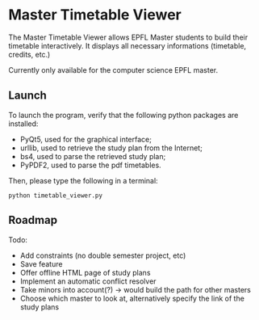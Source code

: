 # Master Timetable Viewer

The Master Timetable Viewer allows EPFL Master students to build their timetable interactively.
It displays all necessary informations (timetable, credits, etc.)

Currently only available for the computer science EPFL master.

## Launch


To launch the program, verify that the following python packages are installed:

* PyQt5, used for the graphical interface;
* urllib, used to retrieve the study plan from the Internet;
* bs4, used to parse the retrieved study plan;
* PyPDF2, used to parse the pdf timetables.

Then, please type the following in a terminal:

    python timetable_viewer.py

## Roadmap

Todo:

* Add constraints (no double semester project, etc)
* Save feature
* Offer offline HTML page of study plans
* Implement an automatic conflict resolver
* Take minors into account(?) -> would build the path for other masters
* Choose which master to look at, alternatively specify the link of the study plans
